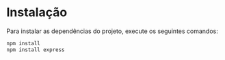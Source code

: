 # Instalação

Para instalar as dependências do projeto, execute os seguintes comandos:

```bash
npm install
npm install express
```
